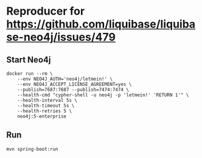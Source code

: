 # Reproducer for https://github.com/liquibase/liquibase-neo4j/issues/479

## Start Neo4j

```shell
docker run --rm \
    --env NEO4J_AUTH='neo4j/letmein!' \
    --env NEO4J_ACCEPT_LICENSE_AGREEMENT=yes \
    --publish=7687:7687 --publish=7474:7474 \
    --health-cmd "cypher-shell -u neo4j -p 'letmein!' 'RETURN 1'" \
    --health-interval 5s \
    --health-timeout 5s \
    --health-retries 5 \
    neo4j:5-enterprise
```

## Run

```shell
mvn spring-boot:run
```

